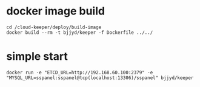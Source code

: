 # docker image build

```
cd /cloud-keeper/deploy/build-image
docker build --rm -t bjjyd/keeper -f Dockerfile ../../
```


# simple start

```
docker run -e "ETCD_URL=http://192.168.60.100:2379" -e "MYSQL_URL=sspanel:sspanel@tcp(localhost:13306)/sspanel" bjjyd/keeper
```
